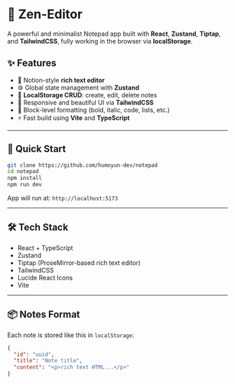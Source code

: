 # 🧠 Zen-Editor

A powerful and minimalist Notepad app built with **React**, **Zustand**, **Tiptap**, and **TailwindCSS**, fully working in the browser via **localStorage**.  

## ✨ Features

- 📝 Notion-style **rich text editor**
- ⚙️ Global state management with **Zustand**
- 💾 **LocalStorage CRUD**: create, edit, delete notes
- 🎨 Responsive and beautiful UI via **TailwindCSS**
- 🧱 Block-level formatting (bold, italic, code, lists, etc.)
- ⚡️ Fast build using **Vite** and **TypeScript**

---

## 🚀 Quick Start

```bash
git clone https://github.com/humoyun-dev/notepad
cd notepad
npm install
npm run dev
````

App will run at: `http://localhost:5173`

---

## 🛠 Tech Stack

* React + TypeScript
* Zustand
* Tiptap (ProseMirror-based rich text editor)
* TailwindCSS
* Lucide React Icons
* Vite

---

## 📦 Notes Format

Each note is stored like this in `localStorage`:

```json
{
  "id": "uuid",
  "title": "Note title",
  "content": "<p>rich text HTML...</p>"
}
```

